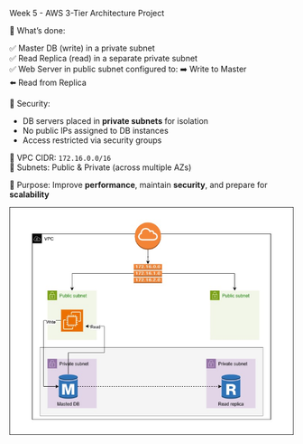 Week 5 - AWS 3-Tier Architecture Project

🔧 What’s done:

✅ Master DB (write) in a private subnet  
✅ Read Replica (read) in a separate private subnet  
✅ Web Server in public subnet configured to:
   ➡️ Write to Master  
   ⬅️ Read from Replica

🔐 Security:
- DB servers placed in **private subnets** for isolation  
- No public IPs assigned to DB instances  
- Access restricted via security groups

📍 VPC CIDR: `172.16.0.0/16`  
📍 Subnets: Public & Private (across multiple AZs)

🎯 Purpose: Improve **performance**, maintain **security**, and prepare for **scalability**

![My Image](./Images/3-tier-week-6.jpg)